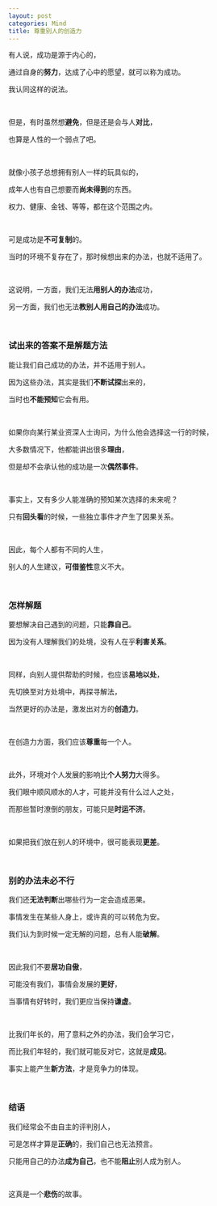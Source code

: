 ```yaml
---
layout: post
categories: Mind
title: 尊重别人的创造力
---
```


有人说，成功是源于内心的，

通过自身的**努力**，达成了心中的愿望，就可以称为成功。

我认同这样的说法。

<br/>

但是，有时虽然想**避免**，但是还是会与人**对比**，

也算是人性的一个弱点了吧。

<br/>

就像小孩子总想拥有别人一样的玩具似的，

成年人也有自己想要而**尚未得到**的东西。

权力、健康、金钱、等等，都在这个范围之内。

<br/>

可是成功是**不可复制**的。

当时的环境不复存在了，那时候想出来的办法，也就不适用了。

<br/>

这说明，一方面，我们无法**用别人的办法**成功，

另一方面，我们也无法**教别人用自己的办法**成功。

<br/>

### 试出来的答案不是解题方法

能让我们自己成功的办法，并不适用于别人。

因为这些办法，其实是我们**不断试探**出来的，

当时也**不能预知**它会有用。

<br/>

如果你向某行某业资深人士询问，为什么他会选择这一行的时候，

大多数情况下，他都能讲出很多**理由**，

但是却不会承认他的成功是一次**偶然事件**。

<br/>

事实上，又有多少人能准确的预知某次选择的未来呢？

只有**回头看**的时候，一些独立事件才产生了因果关系。

<br/>

因此，每个人都有不同的人生，

别人的人生建议，**可借鉴性**意义不大。

<br/>

### 怎样解题

要想解决自己遇到的问题，只能**靠自己**。

因为没有人理解我们的处境，没有人在乎**利害关系**。

<br/>

同样，向别人提供帮助的时候，也应该**易地以处**，

先切换至对方处境中，再探寻解法，

当然更好的办法是，激发出对方的**创造力**。

<br/>

在创造力方面，我们应该**尊重**每一个人。

<br/>

此外，环境对个人发展的影响比**个人努力**大得多。

我们眼中顺风顺水的人才，可能并没有什么过人之处，

而那些暂时潦倒的朋友，可能只是**时运不济**。

<br/>

如果把我们放在别人的环境中，很可能表现**更差**。

<br/>

### 别的办法未必不行

我们还**无法判断**出哪些行为一定会造成恶果。

事情发生在某些人身上，或许真的可以转危为安。

我们认为到时候一定无解的问题，总有人能**破解**。

<br/>

因此我们不要**居功自傲**，

可能没有我们，事情会发展的**更好**，

当事情有好转时，我们更应当保持**谦虚**。

<br/>

比我们年长的，用了意料之外的办法，我们会学习它，

而比我们年轻的，我们就可能反对它，这就是**成见**。

事实上能产生**新方法**，才是竞争力的体现。

<br/>

### 结语

我们经常会不由自主的评判别人，

可是怎样才算是**正确**的，我们自己也无法预言。

只能用自己的办法**成为自己**，也不能**阻止**别人成为别人。

<br/>

这真是一个**悲伤**的故事。
